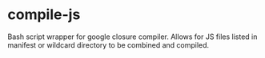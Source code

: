 compile-js
==========

Bash script wrapper for google closure compiler. Allows for JS files listed in manifest or wildcard directory to be combined and compiled.